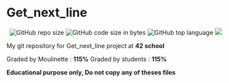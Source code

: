 # Get_next_line
<p align="center"> 
<img alt="GitHub repo size" src="https://img.shields.io/github/repo-size/bycop/42-get_next_line">
<img alt="GitHub code size in bytes" src="https://img.shields.io/github/languages/code-size/bycop/42-get_next_line">
<img alt="GitHub top language" src="https://img.shields.io/github/languages/top/bycop/42-get_next_line">
<img src="https://hits.seeyoufarm.com/api/count/incr/badge.svg?url=https%3A%2F%2Fgithub.com%2Fbycop%2F42-get_next_line%2F&count_bg=%233062F3&title_bg=%23555555&icon=&icon_color=%23E7E7E7&title=Views&edge_flat=false"/>
</p>

My git repository for Get_next_line project at **42 school**

Graded by Moulinette : **115%**
Graded by students : **115%**

**Educational purpose only, Do not copy any of theses files**
